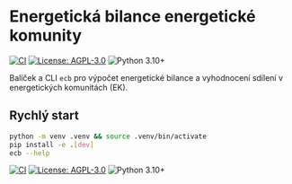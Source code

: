 # Energetická bilance energetické komunity

[![CI](https://github.com/dpuenergy/energeticka-komunita-bilance/actions/workflows/ci.yml/badge.svg)](https://github.com/dpuenergy/energeticka-komunita-bilance/actions/workflows/ci.yml)
[![License: AGPL-3.0](https://img.shields.io/badge/License-AGPL--3.0-blue.svg)](LICENSE)
![Python 3.10+](https://img.shields.io/badge/python-3.10%2B-blue)

Balíček a CLI `ecb` pro výpočet energetické bilance a vyhodnocení sdílení v energetických komunitách (EK).

## Rychlý start
```bash
python -m venv .venv && source .venv/bin/activate
pip install -e .[dev]
ecb --help
```
[![CI](https://github.com/dpuenergy/energeticka-komunita-bilance/actions/workflows/ci.yml/badge.svg)](https://github.com/dpuenergy/energeticka-komunita-bilance/actions/workflows/ci.yml)
[![License: AGPL-3.0](https://img.shields.io/badge/License-AGPL--3.0-blue.svg)](LICENSE)
![Python 3.10+](https://img.shields.io/badge/python-3.10%2B-blue)
